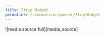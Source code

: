 ```yaml
---
title: Strip Widget
permalink: /cinematicvr/panner/StripWidget
---
```


[media_full]: {{site.baseurl}}/cinematicvr/img/media_full.png


![media source full][media_source]
